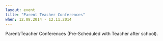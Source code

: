 ```yaml
---
layout: event
title: "Parent Teacher Conferences"
when: 12.08.2014 - 12.11.2014
---
```

Parent/Teacher Conferences (Pre-Scheduled with Teacher after school).
